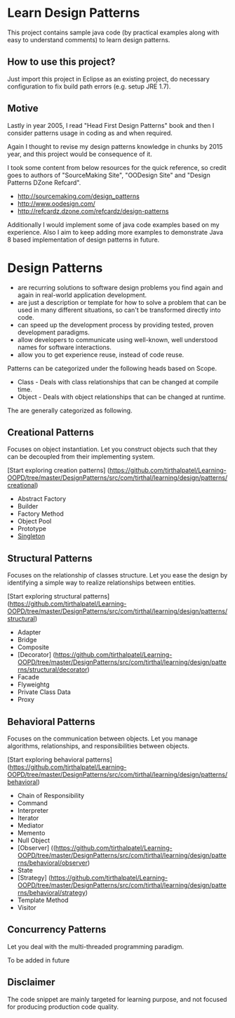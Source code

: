 Learn Design Patterns
=====================
This project contains sample java code (by practical examples along with easy to understand comments) to learn design patterns.

How to use this project?
------------------------
Just import this project in Eclipse as an existing project, do necessary configuration to fix build path errors (e.g. setup JRE 1.7).

Motive
------
Lastly in year 2005, I read "Head First Design Patterns" book and then I consider patterns usage in coding as and when required.

Again I thought to revise my design patterns knowledge in chunks by 2015 year, and this project would be consequence of it.

I took some content from below resources for the quick reference, so credit goes to authors of "SourceMaking Site", "OODesign Site" and "Design Patterns DZone Refcard".
* http://sourcemaking.com/design_patterns
* http://www.oodesign.com/
* http://refcardz.dzone.com/refcardz/design-patterns

Additionally I would implement some of java code examples based on my experience. Also I aim to keep adding more examples to demonstrate Java 8 based implementation of design patterns in future.


Design Patterns
===============
* are recurring solutions to software design problems you find again and again in real-world application development.
* are just a description or template for how to solve a problem that can be used in many different situations, so can't be transformed directly into code.
* can speed up the development process by providing tested, proven development paradigms.
* allow developers to communicate using well-known, well understood names for software interactions.
* allow you to get experience reuse, instead of code reuse.

Patterns can be categorized under the following heads based on Scope.
 * Class - Deals with class relationships that can be changed at compile time.
 * Object - Deals with object relationships that can be changed at runtime.

The are generally categorized as following.

Creational Patterns
-------------------

Focuses on object instantiation. Let you construct objects such that they can be decoupled from their implementing system.

[Start exploring creation patterns] (https://github.com/tirthalpatel/Learning-OOPD/tree/master/DesignPatterns/src/com/tirthal/learning/design/patterns/creational)
* Abstract Factory
* Builder
* Factory Method
* Object Pool
* Prototype
* [Singleton](https://github.com/tirthalpatel/Learning-OOPD/tree/master/DesignPatterns/src/com/tirthal/learning/design/patterns/creational/singleton)

Structural Patterns
-------------------

Focuses on the relationship of classes structure. Let you ease the design by identifying a simple way to realize relationships between entities.

[Start exploring structural patterns] (https://github.com/tirthalpatel/Learning-OOPD/tree/master/DesignPatterns/src/com/tirthal/learning/design/patterns/structural)
* Adapter
* Bridge
* Composite
* [Decorator] (https://github.com/tirthalpatel/Learning-OOPD/tree/master/DesignPatterns/src/com/tirthal/learning/design/patterns/structural/decorator)
* Facade
* Flyweightg
* Private Class Data
* Proxy

Behavioral Patterns
-------------------

Focuses on the communication between objects. Let you manage algorithms, relationships, and responsibilities between objects.

[Start exploring behavioral patterns] (https://github.com/tirthalpatel/Learning-OOPD/tree/master/DesignPatterns/src/com/tirthal/learning/design/patterns/behavioral)
* Chain of Responsibility
* Command
* Interpreter
* Iterator
* Mediator
* Memento
* Null Object
* [Observer] ((https://github.com/tirthalpatel/Learning-OOPD/tree/master/DesignPatterns/src/com/tirthal/learning/design/patterns/behavioral/observer)
* State
* [Strategy] (https://github.com/tirthalpatel/Learning-OOPD/tree/master/DesignPatterns/src/com/tirthal/learning/design/patterns/behavioral/strategy)
* Template Method
* Visitor

Concurrency Patterns
--------------------

Let you deal with the multi-threaded programming paradigm.

To be added in future



Disclaimer
-----------
The code snippet are mainly targeted for learning purpose, and not focused for producing production code quality.